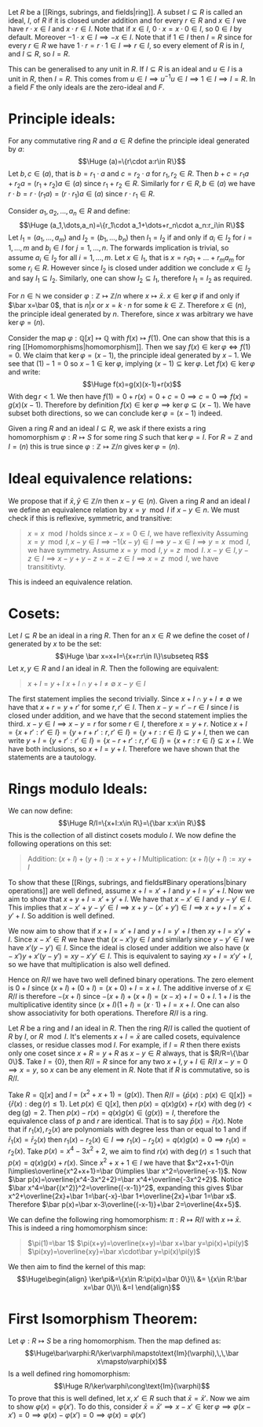 Let $R$ be a [[Rings, subrings, and fields|ring]]. A subset $I\subseteq R$ is called an ideal, $I$, of $R$ if it is closed under addition and for every $r\in R$ and $x\in I$ we have $r\cdot x\in I$ and $x\cdot r\in I$. Note that if $x\in I$, $0\cdot x=x\cdot 0\in I$, so $0\in I$ by default. Moreover $-1\cdot x\in I\implies -x\in I$. Note that if $1\in I$ then $I=R$ since for every $r\in R$ we have $1\cdot r=r\cdot 1\in I\implies r\in I$, so every element of $R$ is in $I$, and $I\subseteq R$, so $I=R$. 

This can be generalised to any unit in $R$. If $I\subseteq R$ is an ideal and $u\in I$ is a unit in $R$, then $I=R$. This comes from $u\in I\implies u^{-1}u\in I\implies 1\in I\implies I=R$. In a field $F$ the only ideals are the zero-ideal and $F$.

# Principle ideals:

For any commutative ring $R$ and $a\in R$ define the principle ideal generated by $a$:$$\Huge (a)=\{r\cdot a:r\in R\}$$Let $b,c\in(a)$, that is $b=r_1\cdot a$ and $c=r_2\cdot a$ for $r_1,r_2\in R$. Then $b+c=r_1a+r_2a=(r_1+r_2)a\in (a)$ since $r_1+r_2\in R$. Similarly for $r\in R,b\in(a)$ we have $r\cdot b=r\cdot(r_1a)=(r\cdot r_1)a\in (a)$ since $r\cdot r_1\in R$. 

Consider $a_1,a_2,\dots,a_n\in R$ and define:$$\Huge (a_1,\dots,a_n)=\{r_1\cdot a_1+\dots+r_n\cdot a_n:r_i\in R\}$$
Let $I_1=(a_1,\dots,a_m)$ and $I_2=(b_1,\dots,b_n)$ then $I_1=I_2$ if and only if $a_i\in I_2$ for $i=1,\dots,m$ and $b_j\in I$ for $j=1,\dots,n$. The forwards implication is trivial, so assume $a_i\in I_2$ for all $i=1,\dots,m$. Let $x\in I_1$, that is $x=r_1a_1+\dots+r_ma_m$ for some $r_i\in R$. However since $I_2$ is closed under addition we conclude $x\in I_2$ and say $I_1\subseteq I_2$. Similarly, one can show $I_2\subseteq I_1$, therefore $I_1=I_2$ as required.

For $n\in \mathbb{N}$ we consider $\varphi:\mathbb{Z}\mapsto \mathbb{Z}/n$ where $x\mapsto\bar x$. $x\in\ker\varphi$ if and only if $\bar x=\bar 0$, that is $n|x$ or $x=k\cdot n$ for some $k\in \mathbb{Z}$. Therefore $x\in (n)$, the principle ideal generated by $n$. Therefore, since $x$ was arbitrary we have $\ker\varphi=(n)$.

Consider the map $\varphi:\mathbb{Q}[x]\mapsto \mathbb{Q}$ with $f(x)\mapsto f(1)$. One can show that this is a ring [[Homomorphisms|homomorphism]]. Then we say $f(x)\in\ker\varphi\iff f(1)=0$. We claim that $\ker\varphi=(x-1)$, the principle ideal generated by $x-1$. We see that $(1)-1=0$ so $x-1\in\ker\varphi$, implying $(x-1)\subseteq\ker\varphi$. Let $f(x)\in\ker\varphi$ and write:$$\Huge f(x)=g(x)(x-1)+r(x)$$With $\deg r<1$. We then have $f(1)=0+r(x)=0+c=0\implies c=0\implies f(x)=g(x)(x-1)$. Therefore by definition $f(x)\in\ker\varphi\implies\ker\varphi\subseteq(x-1)$. We have subset both directions, so we can conclude $\ker\varphi=(x-1)$ indeed.

Given a ring $R$ and an ideal $I\subseteq R$, we ask if there exists a ring homomorphism $\varphi:R\mapsto S$ for some ring $S$ such that $\ker\varphi=I$. For $R=\mathbb{Z}$ and $I=(n)$ this is true since $\varphi:\mathbb{Z}\mapsto \mathbb{Z}/n$ gives $\ker\varphi=(n)$.

# Ideal equivalence relations:

We propose that if $\bar x,\bar y\in \mathbb{Z}/n$ then $x-y\in(n)$. Given a ring $R$ and an ideal $I$ we define an equivalence relation by $x=y\mod I$ if $x-y\in n$. We must check if this is reflexive, symmetric, and transitive:
> $x=x\mod I$ holds since $x-x=0\in I$, we have reflexivity
> Assuming $x=y\mod I, x-y\in I\implies -1(x-y)\in I\implies y-x\in I\implies y=x\mod I$, we have symmetry.
> Assume $x=y\mod I,y=z\mod I$. $x-y\in I,y-z\in I\implies x-y+y-z=x-z\in I\implies x=z\mod I$, we have transititivty.

This is indeed an equivalence relation.

# Cosets:

Let $I\subseteq R$ be an ideal in a ring $R$. Then for an $x\in R$ we define the coset of $I$ generated by $x$ to be the set:$$\Huge \bar x=x+I=\{x+r:r\in I\}\subseteq R$$
Let $x,y\in R$ and $I$ an ideal in $R$. Then the following are equivalent:
> $x+I=y+I$
> $x+I\cap y+I\neq\emptyset$
> $x-y\in I$

The first statement implies the second trivially. Since $x+I\cap y+I\neq\emptyset$ we have that $x+r=y+r'$ for some $r,r'\in I$. Then $x-y=r'-r\in I$ since $I$ is closed under addition, and we have that the second statement implies the third. $x-y\in I\implies x-y=r$ for some $r\in I$, therefore $x=y+r$. Notice $x+I=\{x+r':r'\in I\}=\{y+r+r':r,r'\in I\}=\{y+r:r\in I\}\subseteq y+I$, then we can write $y+I=\{y+r':r'\in I\}=\{x-r+r':r,r'\in I\}=\{x+r:r\in I\}\subseteq x+I$. We have both inclusions, so $x+I=y+I$. Therefore we have shown that the statements are a tautology.

# Rings modulo Ideals:

We can now define:$$\Huge R/I=\{x+I:x\in R\}=\{\bar x:x\in R\}$$This is the collection of all distinct cosets modulo $I$. We now define the following operations on this set:
> Addition: $(x+I)+(y+I):=x+y+I$
> Multiplication: $(x+I)(y+I):=xy+I$

To show that these [[Rings, subrings, and fields#Binary operations|binary operations]] are well defined, assume $x+I=x'+I$ and $y+I=y'+I$. Now we aim to show that $x+y+I=x'+y'+I$. We have that $x-x'\in I$ and $y-y'\in I$. This implies that $x-x'+y-y'\in I\implies x+y-(x'+y')\in I\implies x+y+I=x'+y'+I$. So addition is well defined. 

We now aim to show that if $x+I=x'+I$ and $y+I=y'+I$ then $xy+I=x'y'+I$. Since $x-x'\in R$ we have that $(x-x')y\in I$ and similarly since $y-y'\in I$ we have $x'(y-y')\in I$. Since the ideal is closed under addition we also have $(x-x')y+x'(y-y')=xy-x'y'\in I$. This is equivalent to saying $xy+I=x'y'+I$, so we have that multiplication is also well defined.

Hence on $R/I$ we have two well defined binary operations. The zero element is $0+I$ since $(x+I)+(0+I)=(x+0)+I=x+I$. The additive inverse of $x\in R/I$ is therefore $-(x+I)$ since $-(x+I)+(x+I)=(x-x)+I=0+I$. $1+I$ is the multiplicative identity since $(x+I)(1+I)=(x\cdot 1)+I=x+I$. One can also show associativity for both operations. Therefore $R/I$ is a ring.

Let $R$ be a ring and $I$ an ideal in $R$. Then the ring $R/I$ is called the quotient of $R$ by $I$, or $R\mod I$. It's elements $x+I=\bar x$ are called cosets, equivalence classes, or residue classes mod $I$. For example, if $I=R$ then there exists only one coset since $x+R=y+R$ as $x-y\in R$ always, that is $R/R=\{\bar 0\}$. Take $I=\{0\}$, then $R/I=R$ since for any two $x+I,y+I\in R/I$ $x-y=0\implies x=y$, so $x$ can be any element in $R$. Note that if $R$ is commutative, so is $R/I$.

Take $R=\mathbb{Q}[x]$ and $I=(x^2+x+1)=(g(x))$. Then $R/I=\{\bar p(x):p(x)\in \mathbb{Q}[x]\}=\{\bar r(x):\deg(r)\leq1\}$. Let $p(x)\in\mathbb{Q}[x]$, then $p(x)=q(x)g(x)+r(x)$ with $\deg(r)<\deg(g)=2$. Then $p(x)-r(x)=q(x)g(x)\in(g(x))=I$, therefore the equivalence class of $p$ and $r$ are identical. That is to say $\bar p(x)=\bar r(x)$. Note that if $r_1(x),r_2(x)$ are polynomials with degree less than or equal to $1$ and if $\bar r_1(x)=\bar r_2(x)$ then $r_1(x)-r_2(x)\in I\implies r_1(x)-r_2(x)=q(x)g(x)=0\implies r_1(x)=r_2(x)$. Take $p(x)=x^4-3x^2+2$, we aim to find $r(x)$ with $\deg(r)\leq1$ such that $p(x)=q(x)g(x)+r(x)$. Since $x^2+x+1\in I$ we have that $x^2+x+1-0\in I\implies\overline{x^2+x+1}=\bar 0\implies \bar x^2=\overline{-x-1}$. Now $\bar p(x)=\overline{x^4-3x^2+2}=\bar x^4+\overline{-3x^2+2}$. Notice $\bar x^4=\bar{(x^2)}^2=\overline{(-x-1)}^2$, expanding this gives $\bar x^2+\overline{2x}+\bar 1=\bar{-x}-\bar 1+\overline{2x}+\bar 1=\bar x$. Therefore $\bar p(x)=\bar x-3\overline{(-x-1)}+\bar 2=\overline{4x+5}$.

We can define the following ring homomorphism: $\pi:R\mapsto R/I$ with $x\mapsto\bar x$. This is indeed a ring homomorphism since:
> $\pi(1)=\bar 1$
> $\pi(x+y)=\overline(x+y)=\bar x+\bar y=\pi(x)+\pi(y)$
> $\pi(xy)=\overline{xy}=\bar x\cdot\bar y=\pi(x)\pi(y)$

We then aim to find the kernel of this map:$$\Huge\begin{align}
\ker\pi&=\{x\in R:\pi(x)=\bar 0\}\\
&= \{x\in R:\bar x=\bar 0\}\\
&=I
\end{align}$$
# First Isomorphism Theorem:

Let $\varphi:R\mapsto S$ be a ring homomorphism. Then the map defined as:$$\Huge\bar\varphi:R/\ker\varphi\mapsto\text{Im}(\varphi),\,\,\bar x\mapsto\varphi(x)$$Is a well defined ring homomorphism:$$\Huge R/\ker\varphi\cong\text{Im}(\varphi)$$To prove that this is well defined, let $x,x'\in R$ such that $\bar x=\bar x'$. Now we aim to show $\varphi(x)=\varphi(x')$. To do this, consider $\bar x=\bar x'\implies x-x'\in\ker\varphi\implies\varphi(x-x')=0\implies\varphi(x)-\varphi(x')=0\implies\varphi(x)=\varphi(x')$
